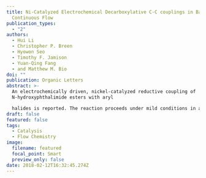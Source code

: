 ```yaml
---
title: Ni-Catalyzed Electrochemical Decarboxylative C-C couplings in Batch and
  Continuous Flow
publication_types:
  - "2"
authors:
  - Hui Li
  - Christopher P. Breen
  - Hyowon Seo
  - Timothy F. Jamison
  - Yuan-Qing Fang
  - and Matthew M. Bio
doi: ""
publication: Organic Letters
abstract: >-
  An electrochemically driven, nickel-catalyzed reductive coupling of
  N-hydroxyphthalimide esters with aryl

  halides is reported. The reaction proceeds under mild conditions in a divided electrochemical cell and employs a tertiary amine as the reductant. This decarboxylative C(sp3)−C(sp2) bond-forming transformation exhibits excellent substrate generality and functional group compatibility. An operationally simple continuous-flow version of this transformation using a commercial electrochemical flow reactor represents a robust and scalable synthesis of value added coupling process.
draft: false
featured: false
tags:
  - Catalysis
  - Flow Chemistry
image:
  filename: featured
  focal_point: Smart
  preview_only: false
date: 2018-02-12T16:32:45.274Z
---
```

